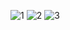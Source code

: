 ![1](https://github.com/tarunsas3/Recovero/assets/60286295/9a318b3d-0d4e-47cf-bb48-81f7a912d728)
![2](https://github.com/tarunsas3/Recovero/assets/60286295/85e6326f-6598-4053-b132-5d358bdb8b08)
![3](https://github.com/tarunsas3/Recovero/assets/60286295/6355e3d2-3371-4a47-90c2-b703e3827794)
